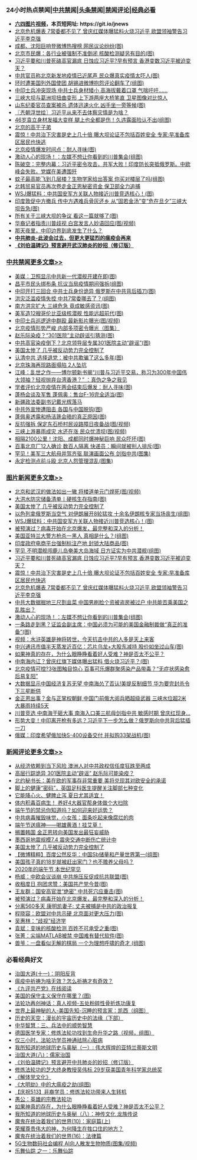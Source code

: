 <div id="tt">
<h3>24小时热点禁闻|<a href="#%E4%B8%AD%E5%85%B1%E7%A6%81%E9%97%BB%E6%9B%B4%E5%A4%9A%E6%96%87%E7%AB%A0">中共禁闻</a>|<a href="#%E5%9B%BE%E7%89%87%E6%96%B0%E9%97%BB%E6%9B%B4%E5%A4%9A%E6%96%87%E7%AB%A0">头条禁闻</a>|<a href="#%E6%96%B0%E9%97%BB%E8%AF%84%E8%AE%BA%E6%9B%B4%E5%A4%9A%E6%96%87%E7%AB%A0">禁闻评论|<a href="#%E5%BF%85%E7%9C%8B%E7%BB%8F%E5%85%B8%E5%A5%BD%E6%96%87">经典必看</a></h3>
<ul>
<li><b><a href="http://d1.bdrive.tk/64.mp4" target="_blank">六四图片视频</a>，本页短网址: https://git.io/jnews</b></li>
<li><a href="https://github.com/fqnews/bnews/blob/master/topimagenews/20200623/1349276.md">北京危机爆表 7常委都不见了 曾庆红媒体曝猛料火烧习近平 欧盟领袖警告习近平李克强</a></li>
<li><a href="https://github.com/fqnews/bnews/blob/master/cbnews/20200623/1349252.md">成都、沈阳巨响登微博热搜榜 网民议论纷纷(图)</a></li>
<li><a href="https://github.com/fqnews/bnews/blob/master/cbnews/20200623/1349377.md">北京市民爆：各行业被强制不准倒闭 核酸检测疑另有目的(图)</a></li>
<li><a href="https://github.com/fqnews/bnews/blob/master/topimagenews/20200623/1349381.md">习近平要和川普死磕高官漏底 日蚀应习近平?早有预言 香港变数习近平被迫变天？</a></li>
<li><a href="https://github.com/fqnews/bnews/blob/master/cbnews/20200623/1349349.md">中共官员称北京新发地疫情已近尾声 民众爆真实疫情太吓人(图)</a></li>
<li><a href="https://github.com/fqnews/bnews/blob/master/cbnews/20200623/1349277.md">环时遭美国列外国使团 胡锡进微博抱怨评论翻车了(组图)</a></li>
<li><a href="https://github.com/fqnews/bnews/blob/master/comments/20200624/1349540.md">中印士兵冲突现场 中共士兵身材矮小 高海拔戴着口罩 气喘吁吁……</a></li>
<li><a href="https://github.com/fqnews/bnews/blob/master/comments/20200624/1349541.md">三峽大坝与葛洲坝扭曲变形 上下游两座大桥笔直 卫星图像对比惊人</a></li>
<li><a href="https://github.com/fqnews/bnews/blob/master/cbnews/20200623/1349273.md">山东纪委官员查案被杀 遗体迅速火化 凶手坐一旁等候(图)</a></li>
<li><a href="https://github.com/fqnews/bnews/blob/master/ssgc/20200624/1349498.md">〖兲朝浮世绘〗习近平从来不去体察灾情是为啥？</a></li>
<li><a href="https://github.com/fqnews/bnews/blob/master/yule/20200624/1349443.md">46岁袁立身材发福大变样 腿上也全都是伤！久违露面险认不出(组图)</a></li>
<li><a href="https://github.com/fqnews/bnews/blob/master/lishi/20200624/1349533.md">北京的高干子弟</a></li>
<li><a href="https://github.com/fqnews/bnews/blob/master/topimagenews/20200623/1349354.md">震惊！中共治下灾害是史上几十倍 曝大坝论证不包括百姓安全 专家:早准备库区居民也快逃</a></li>
<li><a href="https://github.com/fqnews/bnews/blob/master/cbnews/20200623/1349251.md">北京疫情爆发时间点：耐人寻味(图)</a></li>
<li><a href="https://github.com/fqnews/bnews/blob/master/topimagenews/20200623/1349264.md">激动人心的现场！：左媒不想让你看到的川普集会(组图)</a></li>
<li><a href="https://github.com/fqnews/bnews/blob/master/cbnews/20200624/1349523.md">陈破空：完整内幕：习近平密令攻击，共军大败！印度防长突抵俄罗斯。中欧峰会失败。党媒在美遭围歼 </a></li>
<li><a href="https://github.com/fqnews/bnews/blob/master/lifebaike/20200623/1349271.md">蚊子最高能飞到几层楼？生物学家给出答案 你买对楼层了吗(组图)</a></li>
<li><a href="https://github.com/fqnews/bnews/blob/master/worldnews/20200624/1349514.md">北韩贸易官员再次卷走金正恩秘密资金 保卫部全力追捕</a></li>
<li><a href="https://github.com/fqnews/bnews/blob/master/topimagenews/20200624/1349629.md">WSJ爆猛料：中共国安军方关联人物接近川普竞选核心！(图)</a></li>
<li><a href="https://github.com/fqnews/bnews/blob/master/cbnews/20200623/1349266.md">印度敦促中方撤兵 传中方遇难兵骨灰还乡 从“固若金汤”变“危在旦夕”三峡大坝告急(图)</a></li>
<li><a href="https://github.com/fqnews/bnews/blob/master/comments/20200623/1349300.md">所有关于三峡大坝的争议 看这一篇就够了(图)</a></li>
<li><a href="https://github.com/fqnews/bnews/blob/master/cbnews/20200623/1349397.md">华裔记者指责川普歧视 白宫发言人妙语回应(图/视频)</a></li>
<li><a href="https://github.com/fqnews/bnews/blob/master/cbnews/20200623/1349386.md">那天夜里，中印边界到底发生了什么？</a></li>
<li><b><a href="https://github.com/fqnews/bnews/blob/master/comments/20200211/1275071.md" target="_blank">中共肺炎-此波会过去，但更大更猛烈的瘟疫会再来</a></b></li>
<li><b><a href="https://github.com/fqnews/bnews/blob/master/comments/20200207/1272816.md" target="_blank">《刘伯温碑记》预言避开武汉肺炎的妙招（修订版）</a></b></li>
</ul>
</div>

<div class="catlist">
<h3><a href="https://github.com/fqnews/bnews/blob/master/cbnews/" target="_blank">中共禁闻</a><span><a href="https://github.com/fqnews/bnews/blob/master/cbnews/" target="_blank" rel="nofollow">更多文章>></a></span></h3>
<ul>
<li><a href="https://github.com/fqnews/bnews/blob/master/cbnews/20200624/1349785.md" target="_blank">美媒：卫照显示中共新一代潜舰开建在即(图)</a></li>
<li><a href="https://github.com/fqnews/bnews/blob/master/cbnews/20200624/1349781.md" target="_blank">昌平市民头绑布条 抗议当局疫情期间强拆(组图)</a></li>
<li><a href="https://github.com/fqnews/bnews/blob/master/cbnews/20200624/1349779.md" target="_blank">中印开打三回合 中共士兵身份诡异 俄罗斯在中共背后插刀(图)</a></li>
<li><a href="https://github.com/fqnews/bnews/blob/master/cbnews/20200624/1349772.md" target="_blank">洪灾泛滥疫情失控 中共7常委哪去了？(组图)</a></li>
<li><a href="https://github.com/fqnews/bnews/blob/master/cbnews/20200624/1349771.md" target="_blank">南方洪灾扩大 三峡危急 竟成敏感资讯(图)</a></li>
<li><a href="https://github.com/fqnews/bnews/blob/master/cbnews/20200624/1349759.md" target="_blank">美军造12艘哥伦比亚级核潜舰 性能远超前代(图)</a></li>
<li><a href="https://github.com/fqnews/bnews/blob/master/cbnews/20200624/1349758.md" target="_blank">中印士兵巡逻途中群殴 最新影片曝光(图/视频)</a></li>
<li><a href="https://github.com/fqnews/bnews/blob/master/cbnews/20200624/1349757.md" target="_blank">北京疫情形势严峻 内部多项密令曝光（图集）</a></li>
<li><a href="https://github.com/fqnews/bnews/blob/master/cbnews/20200624/1349749.md" target="_blank">赵乐际染疫？“301医院”主动辟谣引猜测(图)</a></li>
<li><a href="https://github.com/fqnews/bnews/blob/master/cbnews/20200624/1349748.md" target="_blank">中共高官染疫倒下？北京领导层专属301医院主动“辟谣”(图)</a></li>
<li><a href="https://github.com/fqnews/bnews/blob/master/comments/20200624/1349702.md" target="_blank">美国太惨了 几乎被反动势力完全控制了</a></li>
<li><a href="https://github.com/fqnews/bnews/blob/master/cbnews/20200624/1349708.md" target="_blank">认清中共 选择退党：被中共欺骗了这么多年(图)</a></li>
<li><a href="https://github.com/fqnews/bnews/blob/master/cbnews/20200624/1349707.md" target="_blank">北京珠海再现路面塌陷 2人坠坑</a></li>
<li><a href="https://github.com/fqnews/bnews/blob/master/cbnews/20200624/1349704.md" target="_blank">江峰：乱世之作——博尔顿新书揭“川普与习近平交易，称习为300年中国伟大领袖？轻视抛弃台湾香港？” ：真伪之争之我见</a></li>
<li><a href="https://github.com/fqnews/bnews/blob/master/cbnews/20200624/1349698.md" target="_blank">学者评价北京疫情在两会结束后爆发：耐人寻味(图)</a></li>
<li><a href="https://github.com/fqnews/bnews/blob/master/cbnews/20200624/1349690.md" target="_blank">蓬杨会谈及军售 蓬佩奥：售台F-16完全适当(图)</a></li>
<li><a href="https://github.com/fqnews/bnews/blob/master/cbnews/20200624/1349689.md" target="_blank">新疆政法委副书记戴光辉落马</a></li>
<li><a href="https://github.com/fqnews/bnews/blob/master/cbnews/20200624/1349688.md" target="_blank">中共外宣惨遭阻击 各国与中国脱钩(图)</a></li>
<li><a href="https://github.com/fqnews/bnews/blob/master/cbnews/20200624/1349671.md" target="_blank">蓬佩奥透露和杨洁篪会晤的真正原因(图)</a></li>
<li><a href="https://github.com/fqnews/bnews/blob/master/cbnews/20200624/1349663.md" target="_blank">反抗强拆 保定东石桥村民设路障日夜备战(图/视频)</a></li>
<li><a href="https://github.com/fqnews/bnews/blob/master/cbnews/20200624/1349662.md" target="_blank">三峡上游暴雨成灾 水还在涨 民众忧溃坝(图/视频)</a></li>
<li><a href="https://github.com/fqnews/bnews/blob/master/cbnews/20200624/1349661.md" target="_blank">相隔2100公里！沈阳、成都同时爆神秘巨响 民众吓坏(图)</a></li>
<li><a href="https://github.com/fqnews/bnews/blob/master/cbnews/20200624/1349660.md" target="_blank">百事北京厂12人确诊 数百人隔离 快递员：瞬间就被别人排斥(图)</a></li>
<li><a href="https://github.com/fqnews/bnews/blob/master/cbnews/20200624/1349643.md" target="_blank">罕见！美军三大航母并驾齐驱 联演画面公布 剑指中共(图集)</a></li>
<li><a href="https://github.com/fqnews/bnews/blob/master/cbnews/20200624/1349642.md" target="_blank">永定检测点前斗殴 北京人怨管理混乱(图集)</a></li>

</ul>
</div>
<div class="catlist">
<h3><a href="https://github.com/fqnews/bnews/blob/master/topimagenews/" target="_blank">图片新闻</a><span><a href="https://github.com/fqnews/bnews/blob/master/topimagenews/" target="_blank" rel="nofollow">更多文章>></a></span></h3>
<ul>
<li><a href="https://github.com/fqnews/bnews/blob/master/topimagenews/20200624/1349784.md" target="_blank">北京和武汉的做法如出一辙 将楼道单元门焊死(图/视频)</a></li>
<li><a href="https://github.com/fqnews/bnews/blob/master/topimagenews/20200624/1349756.md" target="_blank">大洪水防灾储备清单丨硬核生存指南(图)</a></li>
<li><a href="https://github.com/fqnews/bnews/blob/master/comments/20200624/1349702.md" target="_blank">美国太惨了 几乎被反动势力完全控制了</a></li>
<li><a href="https://github.com/fqnews/bnews/blob/master/topimagenews/20200624/1349697.md" target="_blank">以色列拿俄罗斯当空气 对伊朗展开8轮猛攻 十余名伊朗核专家当场丧生(组图)</a></li>
<li><a href="https://github.com/fqnews/bnews/blob/master/topimagenews/20200624/1349629.md" target="_blank">WSJ爆猛料：中共国安军方关联人物接近川普竞选核心！(图)</a></li>
<li><a href="https://github.com/fqnews/bnews/blob/master/comments/20200624/1349458.md" target="_blank">被预演过？病毒开始在北京爆发，最完整和深入的分析！</a></li>
<li><a href="https://github.com/fqnews/bnews/blob/master/topimagenews/20200624/1349572.md" target="_blank">美国亚特兰大警方枪杀一黑人 真相是什么？(组图)</a></li>
<li><a href="https://github.com/fqnews/bnews/blob/master/topimagenews/20200624/1349456.md" target="_blank">印度政府电商平台强制标注产地 封锁大陆商品(图)</a></li>
<li><a href="https://github.com/fqnews/bnews/blob/master/topimagenews/20200624/1349424.md" target="_blank">罕见 不明潜舰闯鹿儿岛奄美大岛海域 日方证实为中共潜舰(组图)</a></li>
<li><a href="https://github.com/fqnews/bnews/blob/master/topimagenews/20200623/1349381.md" target="_blank">习近平要和川普死磕高官漏底 日蚀应习近平?早有预言 香港变数习近平被迫变天？</a></li>
<li><a href="https://github.com/fqnews/bnews/blob/master/topimagenews/20200623/1349354.md" target="_blank">震惊！中共治下灾害是史上几十倍 曝大坝论证不包括百姓安全 专家:早准备库区居民也快逃</a></li>
<li><a href="https://github.com/fqnews/bnews/blob/master/topimagenews/20200623/1349276.md" target="_blank">北京危机爆表 7常委都不见了 曾庆红媒体曝猛料火烧习近平 欧盟领袖警告习近平李克强</a></li>
<li><a href="https://github.com/fqnews/bnews/blob/master/topimagenews/20200623/1349265.md" target="_blank">中共大数据掘地三尺割韭菜 中国男刷脸个资被盗房被过户 中共能否乘美国之乱胜出？</a></li>
<li><a href="https://github.com/fqnews/bnews/blob/master/topimagenews/20200623/1349264.md" target="_blank">激动人心的现场！：左媒不想让你看到的川普集会(组图)</a></li>
<li><a href="https://github.com/fqnews/bnews/blob/master/topimagenews/20200623/1349250.md" target="_blank">一条路走到黑？证监会副主席：中国必须为可能的美国金融制裁做“真正的准备”(图)</a></li>
<li><a href="https://github.com/fqnews/bnews/blob/master/comments/20200623/1273653.md" target="_blank">视频：水浒英雄是神将转世，今天抗击中共的人多是天上来客</a></li>
<li><a href="https://github.com/fqnews/bnews/blob/master/topimagenews/20200623/1349209.md" target="_blank">中兴通讯市值半天蒸发近百亿：芯片乌龙+大股东减持 股价如坐过山车(图)</a></li>
<li><a href="https://github.com/fqnews/bnews/blob/master/comments/20200623/1346844.md" target="_blank">如果神真的存在，为什么眼睁睁看着好人受难？神是否太不公平？</a></li>
<li><a href="https://github.com/fqnews/bnews/blob/master/topimagenews/20200623/1349055.md" target="_blank">中南海内讧？曾庆红旗下媒体曝出猛料 借火烧习近平？(图)</a></li>
<li><a href="https://github.com/fqnews/bnews/blob/master/topimagenews/20200622/1348866.md" target="_blank">北京疫情可控?3张图触目惊心 百事可乐爆群聚感染产品带毒？“无症状感染愈后易复阳”</a></li>
<li><a href="https://github.com/fqnews/bnews/blob/master/topimagenews/20200622/1348792.md" target="_blank">大数据显示中国经济复苏无望 中南海怂了否认!美提反制细节 华为要完封杀令下三星断供</a></li>
<li><a href="https://github.com/fqnews/bnews/blob/master/topimagenews/20200622/1348785.md" target="_blank">金正恩出事？金与正掌权朝鲜 中国门前俄大阅兵晒超级武器 三峡水位超2米 大暴雨持续5天</a></li>
<li><a href="https://github.com/fqnews/bnews/blob/master/topimagenews/20200622/1348754.md" target="_blank">川普竞选 中南海干砸大事 南海入口美三航母剑指中共 敏感时期 曾庆红现身&#8230;</a></li>
<li><a href="https://github.com/fqnews/bnews/blob/master/topimagenews/20200622/1348732.md" target="_blank">形势大变！中印离开枪有多远？习近平下一步怎么做？俄罗斯向中共背后猛插一刀</a></li>
<li><a href="https://github.com/fqnews/bnews/blob/master/topimagenews/20200622/1348717.md" target="_blank">俄媒：印度希望俄加快S-400设备交付 并拟购33架战机(图)</a></li>

</ul>
</div>
<div class="catlist">
<h3><a href="https://github.com/fqnews/bnews/blob/master/comments/" target="_blank">新闻评论</a><span><a href="https://github.com/fqnews/bnews/blob/master/comments/" target="_blank" rel="nofollow">更多文章>></a></span></h3>
<ul>
<li><a href="https://github.com/fqnews/bnews/blob/master/comments/20200624/1349783.md" target="_blank">从经济依赖到当下风险 澳洲人对中共政权信任度狂跌至两成</a></li>
<li><a href="https://github.com/fqnews/bnews/blob/master/comments/20200624/1349775.md" target="_blank">高层行踪诡异 301医院主动“辟谣” 赵乐际可能染疫？</a></li>
<li><a href="https://github.com/fqnews/bnews/blob/master/comments/20200624/1349768.md" target="_blank">北约秘书长：美在欧的军事存非常重要  美将兑现其对欧安全的承诺</a></li>
<li><a href="https://github.com/fqnews/bnews/blob/master/comments/20200624/1349767.md" target="_blank">脚上的健康“密码”，英国足科医生提醒关注脚部七种变化</a></li>
<li><a href="https://github.com/fqnews/bnews/blob/master/comments/20200624/1349766.md" target="_blank">它能降心火、健脾止泻  夏日尤其适宜！</a></li>
<li><a href="https://github.com/fqnews/bnews/blob/master/comments/20200624/1349765.md" target="_blank">体内积毒百病生！ 养好4大器官帮身体做个大扫除</a></li>
<li><a href="https://github.com/fqnews/bnews/blob/master/comments/20200624/1349764.md" target="_blank">端午节的禁忌你知道吗？如何迎来好运势？</a></li>
<li><a href="https://github.com/fqnews/bnews/blob/master/comments/20200624/1349763.md" target="_blank">中共病毒摧毁味觉，小女孩：面条吃起来像腐烂的肉</a></li>
<li><a href="https://github.com/fqnews/bnews/blob/master/comments/20200624/1349762.md" target="_blank">端午节送瘟神——喝雄黄酒！挂艾草！</a></li>
<li><a href="https://github.com/fqnews/bnews/blob/master/comments/20200624/1349724.md" target="_blank">搁置韩国 金正恩转向美国发出最狂妄威胁</a></li>
<li><a href="https://github.com/fqnews/bnews/blob/master/comments/20200624/1349723.md" target="_blank">墨西哥地震规模7.4  震央交通中断伤亡统计中</a></li>
<li><a href="https://github.com/fqnews/bnews/blob/master/comments/20200624/1349702.md" target="_blank">美国太惨了 几乎被反动势力完全控制了</a></li>
<li><a href="https://github.com/fqnews/bnews/blob/master/comments/20200624/1349699.md" target="_blank">【微博精粹】百度公然反华：中国Sb储量和产量世界第一(组图)</a></li>
<li><a href="https://github.com/fqnews/bnews/blob/master/comments/20200624/1349677.md" target="_blank">美国孩子真的18岁就被赶出家门？也不赡养父母吗？</a></li>
<li><a href="https://github.com/fqnews/bnews/blob/master/comments/20200624/1349666.md" target="_blank">2020年的端午节  本世纪罕见</a></li>
<li><a href="https://github.com/fqnews/bnews/blob/master/comments/20200624/1349651.md" target="_blank">杨威：中欧会议谈崩 中共施压反促成抗共联盟(图)</a></li>
<li><a href="https://github.com/fqnews/bnews/blob/master/comments/20200624/1349647.md" target="_blank">收租度日 抱团求赞：美国共产党今昔(图)</a></li>
<li><a href="https://github.com/fqnews/bnews/blob/master/comments/20200624/1349634.md" target="_blank">王友群：国安高官泄“绝密” 中共死穴应重击(图)</a></li>
<li><a href="https://github.com/fqnews/bnews/blob/master/comments/20200624/1349458.md" target="_blank">被预演过？病毒开始在北京爆发，最完整和深入的分析！</a></li>
<li><a href="https://github.com/fqnews/bnews/blob/master/comments/20200624/1349628.md" target="_blank">分离560多天 康明凯妻子: 丈夫被捕是中共的政治报复</a></li>
<li><a href="https://github.com/fqnews/bnews/blob/master/comments/20200624/1349619.md" target="_blank">程晓容：欧盟对中共示硬 北京面对更大压力(图)</a></li>
<li><a href="https://github.com/fqnews/bnews/blob/master/comments/20200624/1349618.md" target="_blank">吴惠林：“歧视”经济学</a></li>
<li><a href="https://github.com/fqnews/bnews/blob/master/comments/20200624/1349617.md" target="_blank">袁斌：变味的核酸检测 百姓不可承受之重(图)</a></li>
<li><a href="https://github.com/fqnews/bnews/blob/master/comments/20200624/1349616.md" target="_blank">张菁：尖端MATLAB被禁 中国难有替代软件(图)</a></li>
<li><a href="https://github.com/fqnews/bnews/blob/master/comments/20200624/1349615.md" target="_blank">兽爷：一盘看似无解的棋局 一个为理想呼啸的奇才 (组图)</a></li>

</ul>
</div>

<div class="catlist">
<h3>必看经典好文</h3>
<ul>
<li><a href="https://github.com/fqnews/bnews/blob/master/cbnews/20180317/915893.md" target="_blank">治国大道(十一)：阴阳反背</a></li>
<li><a href="https://github.com/fqnews/bnews/blob/master/comments/20200502/1322275.md" target="_blank">瘟疫中祈祷为啥无效？怎么祈祷才有奇效？</a></li>
<li><a href="https://github.com/fqnews/bnews/blob/master/bookonline/20131116/201057.md" target="_blank">《九评共产党》在线阅读</a></li>
<li><a href="https://github.com/fqnews/bnews/blob/master/lifebaike/20200520/1331379.md" target="_blank">美国的保守主义保守在哪里？(图)</a></li>
<li><a href="https://github.com/fqnews/bnews/blob/master/comments/20190516/1128964.md" target="_blank">法轮功再创神话：真人视频-五处粉碎性骨折炼功康复</a></li>
<li><a href="https://github.com/fqnews/bnews/blob/master/comments/20200605/783244.md" target="_blank">世界上最神秘的人-美国先知-沉睡的预言家：凯西（组图）</a></li>
<li><a href="https://github.com/fqnews/bnews/blob/master/tculture/20121025/73066.md" target="_blank">历史的天空：漫长的宇宙历史中的法缘（下部）</a></li>
<li><a href="https://github.com/fqnews/bnews/blob/master/comments/20200605/783248.md" target="_blank">中华智慧：三、兵法中的顺势智慧</a></li>
<li><a href="https://github.com/fqnews/bnews/blob/master/comments/20200607/783186.md" target="_blank">德国医学专家：修炼法轮功找到生命升华之路（视频，组图）</a></li>
<li><a href="https://github.com/fqnews/bnews/blob/master/health/20170626/780270.md" target="_blank">仅三小时，法轮功学员神通祛除心脏病</a></li>
<li><a href="https://github.com/fqnews/bnews/blob/master/tculture/xiulian/20170611/772817.md" target="_blank">我所知道的地球历史与奥秘（一）: 伟大辉煌的亚特兰蒂斯文明</a></li>
<li><a href="https://github.com/fqnews/bnews/blob/master/cbnews/20190424/914482.md" target="_blank">治国大道(八)：儒家治国</a></li>
<li><a href="https://github.com/fqnews/bnews/blob/master/comments/20200207/1272816.md" target="_blank">《刘伯温碑记》预言避开中共肺炎的妙招（修订版）</a></li>
<li><a href="https://github.com/fqnews/bnews/blob/master/comments/20190517/1129285.md" target="_blank">修炼法轮功的芝大终身教授吴伟标 29岁获美国青年科学家总统奖</a></li>
<li><a href="https://github.com/fqnews/bnews/blob/master/bookwiki/20130610/138400.md" target="_blank">《解体党文化》</a></li>
<li><a href="https://github.com/fqnews/bnews/blob/master/comments/20200203/1269785.md" target="_blank">《大明劫》中的大瘟疫之劫(组图)</a></li>
<li><a href="https://github.com/fqnews/bnews/blob/master/cbnews/20200518/1330564.md" target="_blank">【庆祝513】非裔学员：修炼法轮功带来人生转机</a></li>
<li><a href="https://github.com/fqnews/bnews/blob/master/comments/20200313/1292991.md" target="_blank">愚公：英雄的宗教法轮功</a></li>
<li><a href="https://github.com/fqnews/bnews/blob/master/comments/20200623/1346844.md" target="_blank">如果神真的存在，为什么眼睁睁看着好人受难？神是否太不公平？</a></li>
<li><a href="https://github.com/fqnews/bnews/blob/master/topimagenews/20180225/905380.md" target="_blank">我所知道的地球历史与奥秘（八）：神传文化 龙族传说</a></li>
<li><a href="https://github.com/fqnews/bnews/blob/master/topimagenews/20180529/950153.md" target="_blank">魔鬼在统治着我们的世界(10)：家庭篇(上)</a></li>
<li><a href="https://github.com/fqnews/bnews/blob/master/comments/20200618/1346830.md" target="_blank">荣耀尊贵伟大的神，为何降生在牲口住的地方？</a></li>
<li><a href="https://github.com/fqnews/bnews/blob/master/topimagenews/20180615/958090.md" target="_blank">魔鬼在统治着我们的世界(16)：法律篇</a></li>
<li><a href="https://github.com/fqnews/bnews/blob/master/topimagenews/20200527/1335347.md" target="_blank">5G生物数码社会编程 AI向人散发生物物质(图集/视频)</a></li>
<li><a href="https://github.com/fqnews/bnews/blob/master/tculture/20170710/789533.md" target="_blank">乐舞仙踪 之一：乐舞仙踪</a></li>

</ul>
</div>